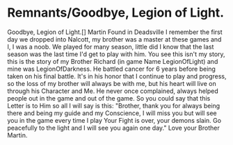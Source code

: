 # Remnants/Goodbye, Legion of Light.

Goodbye, Legion of Light.[]
Martin
Found in Deadsville
I remember the first day we dropped into Nalcott, my brother was a master at these games and I, I was a noob. We played for many season, little did I know that the last season was the last time I'd get to play with him.
You see this isn't my story, this is the story of my Brother Richard (in game Name LegionOfLight) and mine was LegionOfDarkness. He battled cancer for 6 years before being taken on his final battle. It's in his honor that I continue to play and progress, so the loss of my brother will always be with me, but his heart will live on through his Character and Me.
He never once complained, always helped people out in the game and out of the game. So you could say that this Letter is to Him so all I will say is this:
"Brother, thank you for always being there and being my guide and my Conscience, I will miss you but will see you in the game every time I play Your Fight is over, your demons slain. Go peacefully to the light and I will see you again one day."
Love your Brother Martin.
